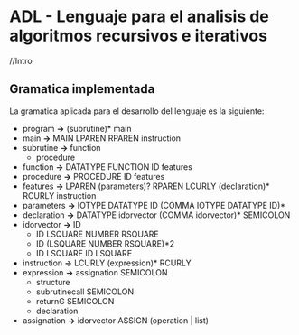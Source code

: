 # ADL - Lenguaje para el analisis de algoritmos recursivos e iterativos

//Intro
## Gramatica implementada
La gramatica aplicada para el desarrollo del lenguaje es la siguiente:

 - program **->** (subrutine)* main
 - main **->** MAIN LPAREN RPAREN instruction
 - subrutine **->** function
	 - procedure
 - function **->** DATATYPE FUNCTION ID features
 - procedure **->** PROCEDURE ID features
 - features **->** LPAREN (parameters)? RPAREN LCURLY (declaration)* RCURLY instruction
 - parameters **->** IOTYPE DATATYPE ID (COMMA IOTYPE DATATYPE ID)*
 - declaration **->** DATATYPE idorvector (COMMA idorvector)* SEMICOLON
 - idorvector **->** ID
	 - ID LSQUARE NUMBER RSQUARE
	 - ID (LSQUARE NUMBER RSQUARE)*2
	 - ID LSQUARE ID LSQUARE
 - instruction **->** LCURLY (expression)* RCURLY
 - expression **->** assignation SEMICOLON
	 - structure
	 - subrutinecall SEMICOLON
	 - returnG SEMICOLON
	 - declaration
 - assignation **->** idorvector ASSIGN (operation | list)
